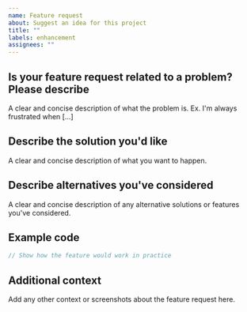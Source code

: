 ```yaml
---
name: Feature request
about: Suggest an idea for this project
title: ""
labels: enhancement
assignees: ""
---
```


## Is your feature request related to a problem? Please describe

A clear and concise description of what the problem is. Ex. I'm always frustrated when [...]

## Describe the solution you'd like

A clear and concise description of what you want to happen.

## Describe alternatives you've considered

A clear and concise description of any alternative solutions or features you've considered.

## Example code

```javascript
// Show how the feature would work in practice
```

## Additional context

Add any other context or screenshots about the feature request here.
